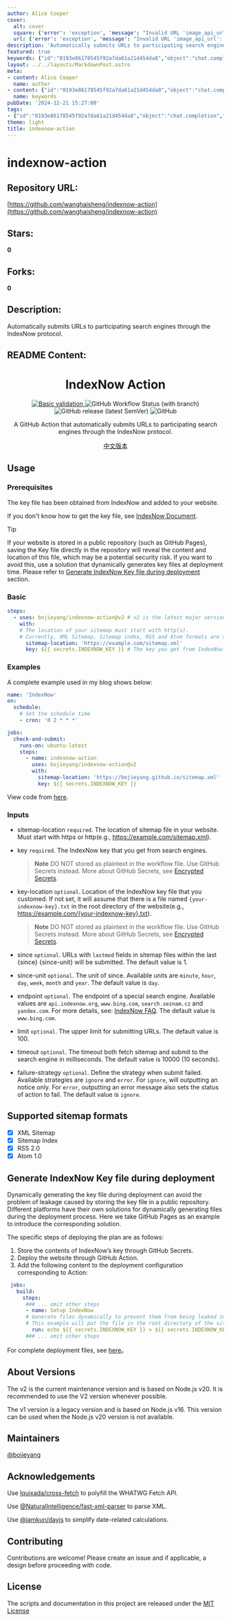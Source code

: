 ```yaml
---
author: Alice Cooper
cover:
  alt: cover
  square: {'error': 'exception', 'message': "Invalid URL 'image_api_url': No scheme supplied. Perhaps you meant https://image_api_url?"}
  url: {'error': 'exception', 'message': "Invalid URL 'image_api_url': No scheme supplied. Perhaps you meant https://image_api_url?"}
description: 'Automatically submits URLs to participating search engines through the IndexNow protocol.'
featured: true
keywords: {"id":"0193e86178545f92a7da61a21d454da8","object":"chat.completion","created":1734770522,"model":"Qwen/Qwen2.5-7B-Instruct","choices":[{"index":0,"message":{"role":"assistant","content":"Based on the provided text, here are the extracted keywords and tags:\n\n### Keywords\n- IndexNow\n- GitHub Action\n- URL Submission\n- Search Engines\n- Sitemap\n- Sitemap Index\n- RSS\n- Atom\n- Deployment\n- Security\n- Node.js\n- GitHub Secrets\n- Fetch API\n- XML Parsing\n- Date Calculations\n- Versioning\n\n### Tags\n- IndexNow Protocol\n- GitHub Actions\n- URL Indexing\n- Sitemap Submission\n- Search Engine Optimization (SEO)\n- Dynamic Key Generation\n- API Integration\n- Node.js\n- Security Best Practices\n- Deployment Strategy\n- Open Source\n- GitHub Pages\n- XML and RSS Feeds\n- Date Handling\n- Version Management\n- Polyfills\n- Frameworks and Libraries\n\nThese keywords and tags capture the main points and functionalities described in the text, focusing on the core concepts and technologies involved in the IndexNow Action."},"finish_reason":"stop"}],"usage":{"prompt_tokens":1680,"completion_tokens":192,"total_tokens":1872},"system_fingerprint":""}
layout: ../../layouts/MarkdownPost.astro
meta:
- content: Alice Cooper
  name: author
- content: {"id":"0193e86178545f92a7da61a21d454da8","object":"chat.completion","created":1734770522,"model":"Qwen/Qwen2.5-7B-Instruct","choices":[{"index":0,"message":{"role":"assistant","content":"Based on the provided text, here are the extracted keywords and tags:\n\n### Keywords\n- IndexNow\n- GitHub Action\n- URL Submission\n- Search Engines\n- Sitemap\n- Sitemap Index\n- RSS\n- Atom\n- Deployment\n- Security\n- Node.js\n- GitHub Secrets\n- Fetch API\n- XML Parsing\n- Date Calculations\n- Versioning\n\n### Tags\n- IndexNow Protocol\n- GitHub Actions\n- URL Indexing\n- Sitemap Submission\n- Search Engine Optimization (SEO)\n- Dynamic Key Generation\n- API Integration\n- Node.js\n- Security Best Practices\n- Deployment Strategy\n- Open Source\n- GitHub Pages\n- XML and RSS Feeds\n- Date Handling\n- Version Management\n- Polyfills\n- Frameworks and Libraries\n\nThese keywords and tags capture the main points and functionalities described in the text, focusing on the core concepts and technologies involved in the IndexNow Action."},"finish_reason":"stop"}],"usage":{"prompt_tokens":1680,"completion_tokens":192,"total_tokens":1872},"system_fingerprint":""}
  name: keywords
pubDate: '2024-12-21 15:27:08'
tags:
- {"id":"0193e86178545f92a7da61a21d454da8","object":"chat.completion","created":1734770522,"model":"Qwen/Qwen2.5-7B-Instruct","choices":[{"index":0,"message":{"role":"assistant","content":"Based on the provided text, here are the extracted keywords and tags:\n\n### Keywords\n- IndexNow\n- GitHub Action\n- URL Submission\n- Search Engines\n- Sitemap\n- Sitemap Index\n- RSS\n- Atom\n- Deployment\n- Security\n- Node.js\n- GitHub Secrets\n- Fetch API\n- XML Parsing\n- Date Calculations\n- Versioning\n\n### Tags\n- IndexNow Protocol\n- GitHub Actions\n- URL Indexing\n- Sitemap Submission\n- Search Engine Optimization (SEO)\n- Dynamic Key Generation\n- API Integration\n- Node.js\n- Security Best Practices\n- Deployment Strategy\n- Open Source\n- GitHub Pages\n- XML and RSS Feeds\n- Date Handling\n- Version Management\n- Polyfills\n- Frameworks and Libraries\n\nThese keywords and tags capture the main points and functionalities described in the text, focusing on the core concepts and technologies involved in the IndexNow Action."},"finish_reason":"stop"}],"usage":{"prompt_tokens":1680,"completion_tokens":192,"total_tokens":1872},"system_fingerprint":""}
theme: light
title: indexnow-action
---
```


# indexnow-action

## Repository URL: 
[https://github.com/wanghaisheng/indexnow-action](https://github.com/wanghaisheng/indexnow-action)

## Stars: 
**0**

## Forks: 
**0**

## Description: 
Automatically submits URLs to participating search engines through the IndexNow protocol.

## README Content: 
<h1 align="center">IndexNow Action</h1>
<p align="center">
<a href="https://github.com/bojieyang/indexnow-action/actions/workflows/basic-validation.yml">
  <img alt="Basic validation" src="https://github.com/bojieyang/indexnow-action/actions/workflows/basic-validation.yml/badge.svg">
</a>
<img alt="GitHub Workflow Status (with branch)" src="https://img.shields.io/github/actions/workflow/status/bojieyang/indexnow-action/test.yml?branch=main">
  <img alt="GitHub release (latest SemVer)" src="https://img.shields.io/github/v/release/bojieyang/indexnow-action">
<img alt="GitHub" src="https://img.shields.io/github/license/bojieyang/indexnow-action">
</p>
<p align="center">
A GitHub Action that automatically submits URLs to participating search engines through the IndexNow protocol.
</p>

<p align="center">
  <a href="README.zh.md">中文版本</a>
</p>

## Usage

### **Prerequisites**

The key file has been obtained from IndexNow and added to your website.

If you don't know how to get the key file, see [IndexNow Document](https://www.indexnow.org/documentation).

> [!TIP]
> If your website is stored in a public repository (such as GitHub Pages), saving the Key file directly in the repository will reveal the content and location of this file, which may be a potential security risk. If you want to avoid this, use a solution that dynamically generates key files at deployment time. Please refer to [Generate IndexNow Key file during deployment](#generate-indexnow-key-file-during-deployment) section.

### **Basic**

```yaml
steps:
  - uses: bojieyang/indexnow-action@v2 # v2 is the latest major version following the action-versioning.
    with:
    # The location of your sitemap must start with http(s). 
    # Currently, XML Sitemap, Sitemap index, RSS and Atom formats are supported.
      sitemap-location: 'https://example.com/sitemap.xml' 
      key: ${{ secrets.INDEXNOW_KEY }} # The key you get from IndexNow.
```

### **Examples**

A complete example used in my blog shows below:

```yaml
name: 'IndexNow'
on:
  schedule:
    # Set the schedule time
    - cron: '0 2 * * *'

jobs:
  check-and-submit:
    runs-on: ubuntu-latest
    steps:
      - name: indexnow-action
        uses: bojieyang/indexnow-action@v2
        with:
          sitemap-location: 'https://bojieyang.github.io/sitemap.xml'
          key: ${{ secrets.INDEXNOW_KEY }}
```

View code from [here](https://github.com/bojieyang/bojieyang.github.io/blob/master/.github/workflows/IndexNow.yml).

### **Inputs**

- sitemap-location
  `required`.
  The location of sitemap file in your website. Must start with https or http(e.g., https://example.com/sitemap.xml).

- key
  `required`.
  The IndexNow key that you get from search engines.

  > **Note** DO NOT stored as plaintext in the workflow file. Use GitHub Secrets instead.
  > More about GitHub Secrets, see [Encrypted Secrets](https://docs.github.com/en/actions/security-guides/encrypted-secrets).

- key-location
  `optional`.
  Location of the IndexNow key file that you customed.
  If not set, it will assume that there is a file named `{your-indexnow-key}.txt` in the root directory of the website(e.g., https://example.com/{your-indexnow-key}.txt).

  > **Note** DO NOT stored as plaintext in the workflow file. Use GitHub Secrets instead.
  > More about GitHub Secrets, see [Encrypted Secrets](https://docs.github.com/en/actions/security-guides/encrypted-secrets).

- since
  `optional`.
  URLs with `lastmod` fields in sitemap files within the last {since} {since-unit} will be submitted. The default value is 1.

- since-unit
  `optional`.
  The unit of since. Available units are `minute`, `hour`, `day`, `week`, `month` and `year`. The default value is `day`.

- endpoint
  `optional`.
  The endpoint of a special search engine. Available values are `api.indexnow.org`, `www.bing.com`, `search.seznam.cz` and `yandex.com`. For more details, see: [IndexNow FAQ](https://www.indexnow.org/faq). The default value is `www.bing.com`.

- limit
  `optional`.
  The upper limit for submitting URLs. The default value is 100.

- timeout
  `optional`.
  The timeout both fetch sitemap and submit to the search engine in milliseconds. The default value is 10000 (10 seconds).

- failure-strategy
  `optional`.
  Define the strategy when submit failed. Available strategies are `ignore` and `error`.
  For `ignore`, will outputting an notice only.
  For `error`, outputting an error message also sets the status of action to fail. The default value is `ignore`.


## Supported sitemap formats
- [x] XML Sitemap
- [x] Sitemap Index
- [x] RSS 2.0
- [x] Atom 1.0

## Generate IndexNow Key file during deployment

Dynamically generating the key file during deployment can avoid the problem of leakage caused by storing the key file in a public repository. Different platforms have their own solutions for dynamically generating files during the deployment process. Here we take GitHub Pages as an example to introduce the corresponding solution.

The specific steps of deploying the plan are as follows:
1. Store the contents of IndexNow’s key through GitHub Secrets.
2. Deploy the website through GitHub Action.
3. Add the following content to the deployment configuration corresponding to Action:

```yaml
 jobs:
   build:
     steps: 
      ### ... omit other steps
      - name: Setup IndexNow 
      # Generate files dynamically to prevent them from being leaked in public repositories.
      # This example will put the file in the root directory of the site.You may change the location by yourself.
        run: echo ${{ secrets.INDEXNOW_KEY }} > ${{ secrets.INDEXNOW_KEY }}.txt
      ### ... omit other steps
```
For complete deployment files, see [here](https://github.com/bojieyang/bojieyang.github.io/blob/master/.github/workflows/jekyll.yml)。

## About Versions

The v2 is the current maintenance version and is based on Node.js v20. It is recommended to use the V2 version whenever possible.

The v1 version is a legacy version and is based on Node.js v16. This version can be used when the Node.js v20 version is not available.

## Maintainers

[@bojieyang](https://github.com/bojieyang)

## Acknowledgements

Use [lquixada/cross-fetch](https://github.com/lquixada/cross-fetch) to polyfill the WHATWG Fetch API.

Use [@NaturalIntelligence/fast-xml-parser](https://github.com/NaturalIntelligence/fast-xml-parser) to parse XML.

Use [@iamkun/dayjs](https://github.com/iamkun/dayjs) to simplify date-related calculations.

## Contributing

Contributions are welcome! Please create an issue and if applicable, a design before proceeding with code.

## License

The scripts and documentation in this project are released under the [MIT License](LICENSE)

